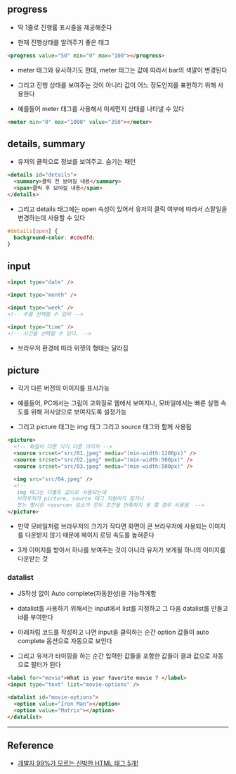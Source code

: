 ## progress

- 딱 1줄로 진행률 표시줄을 제공해준다

- 현재 진행상태를 알려주기 좋은 태그

```html
<progress value="50" min="0" max="100"></progress>
```

- meter 태그와 유사하기도 한데, meter 태그는 값에 따라서 bar의 색깔이 변경된다

- 그리고 진행 상태를 보여주는 것이 아니라 값이 어느 정도인지를 표현하기 위해 사용한다

- 예를들어 meter 태그를 사용해서 미세먼지 상태를 나타낼 수 있다

```html
<meter min="0" max="1000" value="350"></meter>
```

## details, summary

- 유저의 클릭으로 정보를 보여주고. 숨기는 패턴

```html
<details id="details">
  <summary>클릭 전 보여질 내용</summary>
  <span>클릭 후 보여질 내용</span>
</details>
```

- 그리고 details 태그에는 open 속성이 있어서 유저의 클릭 여부에 따라서 스탙일을 변경하는데 사용할 수 있다

```css
#details[open] {
  background-color: #cdedfd;
}
```

## input

```html
<input type="date" />

<input type="month" />

<input type="week" />
<!-- 주를 선택할 수 있따 -->

<input type="time" />
<!-- 시간을 선택할 수 있다. -->
```

- 브라우저 환경에 따라 위젯의 형태는 달라짐

## picture

- 각기 다른 버전의 이미지를 표시가능

- 예를들어, PC에서는 그림이 고화질로 웹에서 보여지나, 모바일에서는 빠른 실행
  속도를 위해 저사양으로 보여지도록 설정가능

- 그리고 picture 태그는 img 태그 그리고 source 태그와 함께 사용됨

```html
<picture>
  <!-- 화질이 다른 각기 다른 이미지 -->
  <source srcset="src/01.jpeg" media="(min-width:1200px)" />
  <source srcset="src/02.jpeg" media="(min-width:900px)" />
  <source srcset="src/03.jpeg" media="(min-width:500px)" />

  <img src="src/04.jpeg" />
  <!-- 
   img 태그는 디폴트 값으로 사용되는데
   브라우저가 picture, source 태그 지원하지 않거나 
   또는 명시된 <source> 요소가 모두 조건을 만족하지 못 할 경우 사용됨  -->
</picture>
```

- 만약 모바일처럼 브라우저의 크기가 작다면 화면이 큰 브라우저에 사용되는 이미지를 다운받지 않기 때문에 페이지 로딩 속도를 높혀준다

- 3개 이미지를 받아서 하나를 보여주는 것이 아니라 유저가 보게될 하나의 이미지를 다운받는 것

### datalist

- JS작성 없이 Auto complete(자동완성)을 가능하게함

- datalist를 사용하기 위해서는 input에서 list를 지정하고 그 다음 datalist를 만들고 id를 부여한다

- 아래처럼 코드를 작성하고 나면 input을 클릭하는 순간 option 값들이 auto complete 옵션으로 자동으로 보인다

- 그리고 유저가 타이핑을 하는 순간 입력한 값들을 포함한 값들이 결과 값으로 자동으로 필터가 된다

```html
<label for="movie">What is your favorite movie ? </label>
<input type="text" list="movie-options" />

<datalist id="movie-options">
  <option value="Iron Man"></option>
  <option value="Matrix"></option>
</datalist>
```

---

## Reference

- [개발자 99%가 모르는 신박한 HTML 태그 5개!](https://www.youtube.com/watch?v=EMOlLLTAZMs&list=PLGk6-UFPJT2US9QlHmZtHrk0zbnv4l9OY&index=5)
